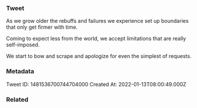 ### Tweet
As we grow older the rebuffs and failures we experience set up boundaries that only get firmer with time.

Coming to expect less from the world, we accept limitations that
are really self-imposed.

We start to bow and scrape and apologize for even the simplest of requests.

### Metadata
Tweet ID: 1481536700744704000
Created At: 2022-01-13T08:00:49.000Z

### Related


